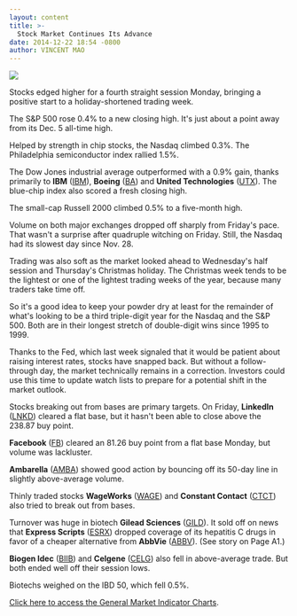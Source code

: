 ```yaml
---
layout: content
title: >-
  Stock Market Continues Its Advance
date: 2014-12-22 18:54 -0800
author: VINCENT MAO
---
```






![](https://www.investors.com/wp-content/uploads/ibd-migrated-images/MPv_141223_635548595418333350.png)










Stocks edged higher for a fourth straight session Monday, bringing a positive start to a holiday-shortened trading week.


The S&P 500 rose 0.4% to a new closing high. It's just about a point away from its Dec. 5 all-time high.


Helped by strength in chip stocks, the Nasdaq climbed 0.3%. The Philadelphia semiconductor index rallied 1.5%.


The Dow Jones industrial average outperformed with a 0.9% gain, thanks primarily to **IBM** ([IBM](https://research.investors.com/quote.aspx?symbol=IBM)), **Boeing** ([BA](https://research.investors.com/quote.aspx?symbol=BA)) and **United Technologies** ([UTX](https://research.investors.com/quote.aspx?symbol=UTX)). The blue-chip index also scored a fresh closing high.


The small-cap Russell 2000 climbed 0.5% to a five-month high.


Volume on both major exchanges dropped off sharply from Friday's pace. That wasn't a surprise after quadruple witching on Friday. Still, the Nasdaq had its slowest day since Nov. 28.


Trading was also soft as the market looked ahead to Wednesday's half session and Thursday's Christmas holiday. The Christmas week tends to be the lightest or one of the lightest trading weeks of the year, because many traders take time off.


So it's a good idea to keep your powder dry at least for the remainder of what's looking to be a third triple-digit year for the Nasdaq and the S&P 500. Both are in their longest stretch of double-digit wins since 1995 to 1999.


Thanks to the Fed, which last week signaled that it would be patient about raising interest rates, stocks have snapped back. But without a follow-through day, the market technically remains in a correction. Investors could use this time to update watch lists to prepare for a potential shift in the market outlook.


Stocks breaking out from bases are primary targets. On Friday, **LinkedIn** ([LNKD](https://research.investors.com/quote.aspx?symbol=LNKD)) cleared a flat base, but it hasn't been able to close above the 238.87 buy point.


**Facebook** ([FB](https://research.investors.com/quote.aspx?symbol=FB)) cleared an 81.26 buy point from a flat base Monday, but volume was lackluster.


**Ambarella** ([AMBA](https://research.investors.com/quote.aspx?symbol=AMBA)) showed good action by bouncing off its 50-day line in slightly above-average volume.


Thinly traded stocks **WageWorks** ([WAGE](https://research.investors.com/quote.aspx?symbol=WAGE)) and **Constant Contact** ([CTCT](https://research.investors.com/quote.aspx?symbol=CTCT)) also tried to break out from bases.


Turnover was huge in biotech **Gilead Sciences** ([GILD](https://research.investors.com/quote.aspx?symbol=GILD)). It sold off on news that **Express Scripts** ([ESRX](https://research.investors.com/quote.aspx?symbol=ESRX)) dropped coverage of its hepatitis C drugs in favor of a cheaper alternative from **AbbVie** ([ABBV](https://research.investors.com/quote.aspx?symbol=ABBV)). (See story on Page A1.)


**Biogen Idec** ([BIIB](https://research.investors.com/quote.aspx?symbol=BIIB)) and **Celgene** ([CELG](https://research.investors.com/quote.aspx?symbol=CELG)) also fell in above-average trade. But both ended well off their session lows.


Biotechs weighed on the IBD 50, which fell 0.5%.


[Click here to access the General Market Indicator Charts](https://www.investors.com/pdf/GMI_122314.pdf).




